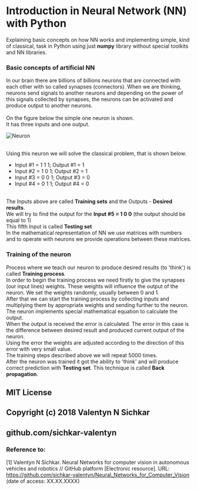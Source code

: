 # Introduction in Neural Network (NN) with Python
Explaining basic concepts on how NN works and implementing simple, kind of classical, task in Python using just <b>numpy</b> library without special toolkits and NN libraries.

### Basic concepts of artificial NN
In our brain there are billions of billions neurons that are connected with each other with so called synapses (connectors). When we are thinking, neurons send signals to another neurons and depending on the power of this signals collected by synapses, the neurons can be activated and produce output to another neurons.
<br/><br/> 
On the figure below the simple one neuron is shown.
<br/>It has three inputs and one output.

![Neuron](https://github.com/sichkar-valentyn/Neural_Networks_for_Computer_Vision/blob/master/images/neuron.png)

<br/>Using this neuron we will solve the classical problem, that is shown below.
* Input #1 = 1 1 1; Output #1 = 1
* Input #2 = 1 0 1; Output #2 = 1
* Input #3 = 0 0 1; Output #3 = 0
* Input #4 = 0 1 1; Output #4 = 0

<br/>The Inputs above are called <b>Training sets</b> and the Outputs - <b>Desired results</b>.
<br/>We will try to find the output for the <b>Input #5 = 1 0 0</b> (the output should be equal to 1)
<br/>This fifth Input is called <b>Testing set</b>
<br/>In the mathematical representation of NN we use matrices with numbers and to operate with neurons we provide operations between these matrices.

### Training of the neuron
Process where we teach our neuron to produce desired results (to 'think') is called <b>Training process</b>.
<br/>In order to begin the training process we need firstly to give the synapses (our input lines) weights. These weights will influence the output of the neuron. We set the weights randomly, usually between 0 and 1.
<br/>After that we can start the training process by collecting inputs and multiplying them by appropriate weights and sending further to the neuron.
<br/>The neuron implements special mathematical equation to calculate the output.
<br/>When the output is received the error is calculated. The error in this case is the difference between desired result and produced current output of the neuron.
<br/>Using the error the weights are adjusted according to the direction of this error with very small value.
<br/>The training steps described above we will repeat 5000 times.
<br/>After the neuron was trained it got the ability to 'think' and will produce correct prediction with <b>Testing set</b>. This technique is called <b>Back propagation</b>.



## MIT License
## Copyright (c) 2018 Valentyn N Sichkar
## github.com/sichkar-valentyn
### Reference to:
[1] Valentyn N Sichkar. Neural Networks for computer vision in autonomous vehicles and robotics // GitHub platform [Electronic resource]. URL: https://github.com/sichkar-valentyn/Neural_Networks_for_Computer_Vision (date of access: XX.XX.XXXX)
